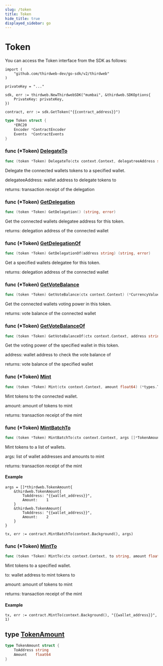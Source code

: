 ```yaml
---
slug: /token
title: Token
hide_title: true
displayed_sidebar: go
---
```


# Token

You can access the Token interface from the SDK as follows:

```
import (
	"github.com/thirdweb-dev/go-sdk/v2/thirdweb"
)

privateKey = "..."

sdk, err := thirdweb.NewThirdwebSDK("mumbai", &thirdweb.SDKOptions{
	PrivateKey: privateKey,
})

contract, err := sdk.GetToken("{{contract_address}}")
```

```go
type Token struct {
    *ERC20
    Encoder *ContractEncoder
    Events  *ContractEvents
}
```

### func \(\*Token\) [DelegateTo](https://github.com/thirdweb-dev/go-sdk/blob/main/thirdweb/token.go#L201)

```go
func (token *Token) DelegateTo(ctx context.Context, delegatreeAddress string) (*types.Transaction, error)
```

Delegate the connected wallets tokens to a specified wallet\.

delegateeAddress: wallet address to delegate tokens to

returns: transaction receipt of the delegation

### func \(\*Token\) [GetDelegation](https://github.com/thirdweb-dev/go-sdk/blob/main/thirdweb/token.go#L89)

```go
func (token *Token) GetDelegation() (string, error)
```

Get the connected wallets delegatee address for this token\.

returns: delegation address of the connected wallet

### func \(\*Token\) [GetDelegationOf](https://github.com/thirdweb-dev/go-sdk/blob/main/thirdweb/token.go#L96)

```go
func (token *Token) GetDelegationOf(address string) (string, error)
```

Get a specified wallets delegatee for this token\.

returns: delegation address of the connected wallet

### func \(\*Token\) [GetVoteBalance](https://github.com/thirdweb-dev/go-sdk/blob/main/thirdweb/token.go#L68)

```go
func (token *Token) GetVoteBalance(ctx context.Context) (*CurrencyValue, error)
```

Get the connected wallets voting power in this token\.

returns: vote balance of the connected wallet

### func \(\*Token\) [GetVoteBalanceOf](https://github.com/thirdweb-dev/go-sdk/blob/main/thirdweb/token.go#L77)

```go
func (token *Token) GetVoteBalanceOf(ctx context.Context, address string) (*CurrencyValue, error)
```

Get the voting power of the specified wallet in this token\.

address: wallet address to check the vote balance of

returns: vote balance of the specified wallet

### func \(\*Token\) [Mint](https://github.com/thirdweb-dev/go-sdk/blob/main/thirdweb/token.go#L110)

```go
func (token *Token) Mint(ctx context.Context, amount float64) (*types.Transaction, error)
```

Mint tokens to the connected wallet\.

amount: amount of tokens to mint

returns: transaction receipt of the mint

### func \(\*Token\) [MintBatchTo](https://github.com/thirdweb-dev/go-sdk/blob/main/thirdweb/token.go#L163)

```go
func (token *Token) MintBatchTo(ctx context.Context, args []*TokenAmount) (*types.Transaction, error)
```

Mint tokens to a list of wallets\.

args: list of wallet addresses and amounts to mint

returns: transaction receipt of the mint

#### Example

```
args = []*thirdweb.TokenAmount{
	&thirdweb.TokenAmount{
		ToAddress: "{{wallet_address}}",
		Amount:    1
	}
	&thirdweb.TokenAmount{
		ToAddress: "{{wallet_address}}",
		Amount:    2
	}
}

tx, err := contract.MintBatchTo(context.Background(), args)
```

### func \(\*Token\) [MintTo](https://github.com/thirdweb-dev/go-sdk/blob/main/thirdweb/token.go#L125)

```go
func (token *Token) MintTo(ctx context.Context, to string, amount float64) (*types.Transaction, error)
```

Mint tokens to a specified wallet\.

to: wallet address to mint tokens to

amount: amount of tokens to mint

returns: transaction receipt of the mint

#### Example

```
tx, err := contract.MintTo(context.Background(), "{{wallet_address}}", 1)
```

## type [TokenAmount](https://github.com/thirdweb-dev/go-sdk/blob/main/thirdweb/types.go#L103-L106)

```go
type TokenAmount struct {
    ToAddress string
    Amount    float64
}
```
